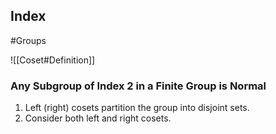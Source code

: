 ## Index
#Groups 

![[Coset#Definition]]

### Any Subgroup of Index 2 in a Finite Group is Normal
1.  Left (right) cosets partition the group into disjoint sets.
2.  Consider both left and right cosets.